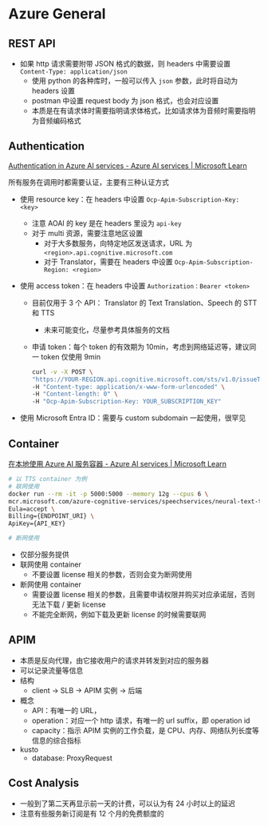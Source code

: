 # Azure General



## REST API

+ 如果 http 请求需要附带 JSON 格式的数据，则 headers 中需要设置 `Content-Type: application/json`
  + 使用 python 的各种库时，一般可以传入 `json` 参数，此时将自动为 headers 设置
  + postman 中设置 request body 为 json 格式，也会对应设置
  + 本质是在有请求体时需要指明请求体格式，比如请求体为音频时需要指明为音频编码格式



## Authentication

[Authentication in Azure AI services - Azure AI services | Microsoft Learn](https://learn.microsoft.com/en-us/azure/ai-services/authentication)

所有服务在调用时都需要认证，主要有三种认证方式

+ 使用 resource key：在 headers 中设置 `Ocp-Apim-Subscription-Key: <key>`

  + 注意 AOAI 的 key 是在 headers 里设为 `api-key` 
  + 对于 multi 资源，需要注意地区设置
    + 对于大多数服务，向特定地区发送请求，URL 为 `<region>.api.cognitive.microsoft.com`
    + 对于 Translator，需要在 headers 中设置 `Ocp-Apim-Subscription-Region: <region>`

+ 使用 access token：在 headers 中设置 `Authorization：Bearer <token>`

  + 目前仅用于 3 个 API： Translator 的 Text Translation、Speech 的 STT 和 TTS

    + 未来可能变化，尽量参考具体服务的文档

  + 申请 token：每个 token 的有效期为 10min，考虑到网络延迟等，建议同一 token 仅使用 9min

    ```bash
    curl -v -X POST \
    "https://YOUR-REGION.api.cognitive.microsoft.com/sts/v1.0/issueToken" \
    -H "Content-type: application/x-www-form-urlencoded" \
    -H "Content-length: 0" \
    -H "Ocp-Apim-Subscription-Key: YOUR_SUBSCRIPTION_KEY"
    ```

+ 使用 Microsoft Entra ID：需要与 custom subdomain 一起使用，很罕见



## Container

[在本地使用 Azure AI 服务容器 - Azure AI services | Microsoft Learn](https://learn.microsoft.com/zh-cn/azure/ai-services/cognitive-services-container-support)

```bash
# 以 TTS container 为例
# 联网使用
docker run --rm -it -p 5000:5000 --memory 12g --cpus 6 \
mcr.microsoft.com/azure-cognitive-services/speechservices/neural-text-to-speech \
Eula=accept \
Billing={ENDPOINT_URI} \
ApiKey={API_KEY}

# 断网使用

```

+ 仅部分服务提供
+ 联网使用 container
  + 不要设置 license 相关的参数，否则会变为断网使用
+ 断网使用 container
  + 需要设置 license 相关的参数，且需要申请权限并购买对应承诺层，否则无法下载 / 更新 license
  + 不能完全断网，例如下载及更新 license 的时候需要联网



## APIM

+ 本质是反向代理，由它接收用户的请求并转发到对应的服务器
+ 可以记录流量等信息
+ 结构
  + client -> SLB -> APIM 实例 -> 后端
+ 概念
  + API：有唯一的 URL，
  + operation：对应一个 http 请求，有唯一的 url suffix，即 operation id
  + capacity：指示 APIM 实例的工作负载，是 CPU、内存、网络队列长度等信息的综合指标
+ kusto
  + database: ProxyRequest



## Cost Analysis

+ 一般到了第二天再显示前一天的计费，可以认为有 24 小时以上的延迟
+ 注意有些服务新订阅是有 12 个月的免费额度的